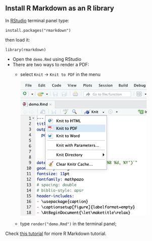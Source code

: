 ## Install R Markdown as an R library
In [RStudio](https://www.rstudio.com) terminal panel type:

    install.packages("rmarkdown")

then load it:

    library(rmarkdown)

* Open the `demo.Rmd` using RStudio
* There are two ways to render a PDF:
  * select `Knit` -> `Knit to PDF` in the menu

      <img src="rmd_fig.png" width="400">

  * type `render("demo.Rmd")` in the terminal panel;

Check [this tutorial](https://rmarkdown.rstudio.com/lesson-1.html) for more R Markdown tutorial.
